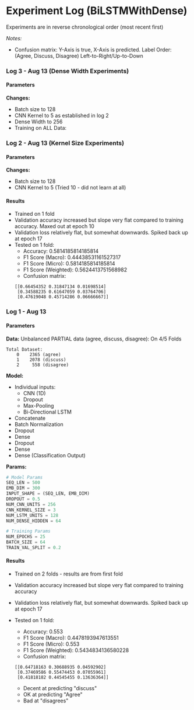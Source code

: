 # Experiment Log (BiLSTMWithDense)
Experiments are in reverse chronological order (most recent first)

*Notes:*
* Confusion matrix: Y-Axis is true, X-Axis is predicted. Label Order: (Agree, Discuss, Disagree) Left-to-Right/Up-to-Down

### Log 3 - Aug 13 (Dense Width Experiments)
#### Parameters

**Changes:**

* Batch size to 128
* CNN Kernel to 5 as established in log 2
* Dense Width to 256
* Training on ALL Data: 

### Log 2 - Aug 13 (Kernel Size Experiments)
#### Parameters

**Changes:**

* Batch size to 128
* CNN Kernel to 5 (Tried 10 - did not learn at all)

#### Results
* Trained on 1 fold
* Validation accuracy increased but slope very flat compared to training accuracy. Maxed out at epoch 10
* Validation loss relatively flat, but somewhat downwards. Spiked back up at epoch 17
* Tested on 1 fold:
    * Accuracy: 0.5814185814185814
    * F1 Score (Macro): 0.44438531161527317
    * F1 Score (Micro): 0.5814185814185814
    * F1 Score (Weighted): 0.5624413751568982
    * Confusion matrix:
    ```
    [[0.66454352 0.31847134 0.01698514]
     [0.34588235 0.61647059 0.03764706]
     [0.47619048 0.45714286 0.06666667]]
    ```

### Log 1 - Aug 13
#### Parameters

**Data:** Unbalanced PARTIAL data (agree, discuss, disagree): On 4/5 Folds

    Total Dataset:
        0    2365 (agree)
        1    2078 (discuss)
        2     558 (disagree)

**Model:**
* Individual inputs:
    * CNN (1D)
    * Dropout
    * Max-Pooling
    * Bi-Directional LSTM
* Concatenate
* Batch Normalization
* Dropout
* Dense
* Dropout
* Dense 
* Dense (Classification Output)

**Params:** 
```python
# Model Params
SEQ_LEN = 500
EMB_DIM = 300
INPUT_SHAPE = (SEQ_LEN, EMB_DIM)
DROPOUT = 0.5
NUM_CNN_UNITS = 256
CNN_KERNEL_SIZE = 3
NUM_LSTM_UNITS = 128
NUM_DENSE_HIDDEN = 64

# Training Params
NUM_EPOCHS = 25
BATCH_SIZE = 64
TRAIN_VAL_SPLIT = 0.2
```

#### Results
* Trained on 2 folds - results are from first fold
* Validation accuracy increased but slope very flat compared to training accuracy
* Validation loss relatively flat, but somewhat downwards. Spiked back up at epoch 17
* Tested on 1 fold:
    * Accuracy: 0.553
    * F1 Score (Macro): 0.4478193947613551
    * F1 Score (Micro): 0.553
    * F1 Score (Weighted): 0.5434834136580228
    * Confusion matrix:
    ```
    [[0.64718163 0.30688935 0.04592902]
     [0.37469586 0.55474453 0.07055961]
     [0.41818182 0.44545455 0.13636364]]
    ```
  
    * Decent at predicting "discuss"
    * OK at predicting "Agree"
    * Bad at "disagrees"